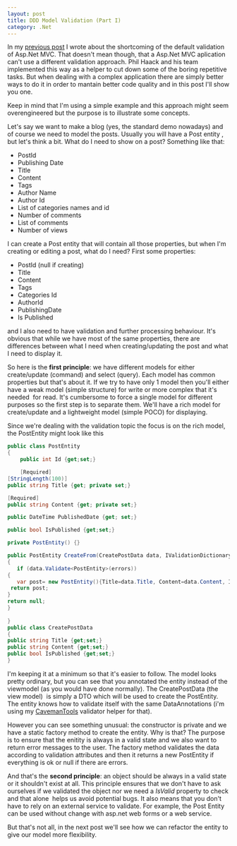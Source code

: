 ```yaml
---
layout: post
title: DDD Model Validation (Part I)
category: .Net
---
```


In my [previous post](http://www.sapiensworks.com/blog/post/2011/04/16/Whats-Wrong-With-Model-Validation-In-AspNet-Mvc.aspx) I wrote about the shortcoming of the default validation of Asp.Net MVC. That doesn't mean though, that a Asp.Net MVC aplication can't use a different validation approach. Phil Haack and his team implemented this way as a helper to cut down some of the boring repetitive tasks. But when dealing with a complex application there are simply better ways to do it in order to mantain better code quality and in this post I'll show you one.

 Keep in mind that I'm using a simple example and this approach might seem overengineered but the purpose is to illustrate some concepts.

 Let's say we want to make a blog (yes, the standard demo nowadays) and of course we need to model the posts. Usually you will have a Post entity , but let's think a bit. What do I need to show on a post? Something like that:

 - PostId  
- Publishing Date  
- Title  
- Content  
- Tags  
- Author Name  
- Author Id  
- List of categories names and id  
- Number of comments  
- List of comments  
- Number of views

 I can create a Post entity that will contain all those properties, but when I'm creating or editing a post, what do I need? First some properties:

 - PostId (null if creating)  
- Title  
- Content  
- Tags  
- Categories Id  
- AuthorId  
- PublishingDate  
- Is Published

 and I also need to have validation and further processing behaviour. It's obvious that while we have most of the same properties, there are differences between what I need when creating/updating the post and what I need to display it.

 So here is the **first principle**: we have different models for either create/update (command) and select (query). Each model has common properties but that's about it. If we try to have only 1 model then you'll either have a weak model (simple structure) for write or more complex that it's needed  for read. It's cumbersome to force a single model for different purposes so the first step is to separate them. We'll have a rich model for create/update and a lightweight model (simple POCO) for displaying.

 Since we're dealing with the validation topic the focus is on the rich model, the PostEntity might look like this

 

  
```csharp
public class PostEntity
{
    public int Id {get;set;}

    [Required]
[StringLength(100)]
public string Title {get; private set;}

[Required]
public string Content {get; private set;}

public DateTime PublishedDate {get; set;}

public bool IsPublished {get;set;}

private PostEntity() {}

public PostEntity CreateFrom(CreatePostData data, IValidationDictionary errors)
{
   if (data.Validate<PostEntity>(errors)) 
{
   var post= new PostEntity(){Title=data.Title, Content=data.Content, IsPublished=data.IsPublished};
 return post;
} 
return null;
}
 
}
public class CreatePostData
{
public string Title {get;set;}
public string Content {get;set;}
public bool IsPublished {get;set;}
}
```
  

 I'm keeping it at a minimum so that it's easier to follow. The model looks pretty ordinary, but you can see that you annotated the entity instead of the viewmodel (as you would have done normally). The CreatePostData (the view model)  is simply a DTO which will be used to create the PostEntity. The entity knows how to validate itself with the same DataAnnotations (i'm using my [CavemanTools](http://cavemantools.codeplex.com/) validator helper for that).

 However you can see something unusual: the constructor is private and we have a static factory method to create the entity. Why is that? The purpose is to ensure that the enitity is always in a valid state and we also want to return error messages to the user. The factory method validates the data according to validation attributes and then it returns a new PostEntity if everything is ok or null if there are errors.

 And that's the **second principle**: an object should be always in a valid state or it shouldn't exist at all. This principle ensures that we don't have to ask ourselves if we validated the object nor we need a _IsValid_ property to check and that alone  helps us avoid potential bugs. It also means that you don't have to rely on an external service to validate. For example, the Post Entity can be used without change with asp.net web forms or a web service.

 But that's not all, in the next post we'll see how we can refactor the entity to give our model more flexibility.



